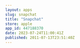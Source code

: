 ```yaml
---
layout: apps
slug: snapchat
title: "Snapchat"
store: apple
app_id: 447188370
date: 2023-07-24T11:00:41Z
published: 2011-07-13T23:51:40Z
---
```

